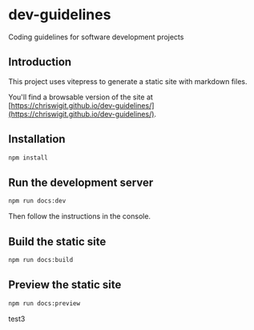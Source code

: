 # dev-guidelines

Coding guidelines for software development projects

## Introduction

This project uses vitepress to generate a static site with markdown files.

You'll find a browsable version of the site at [https://chriswigit.github.io/dev-guidelines/](https://chriswigit.github.io/dev-guidelines/).

## Installation

```bash
npm install
```

## Run the development server

```bash
npm run docs:dev
```

Then follow the instructions in the console.

## Build the static site

```bash
npm run docs:build
```

## Preview the static site

```bash
npm run docs:preview
```

test3
